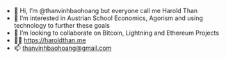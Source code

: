 - 👋 Hi, I’m @thanvinhbaohoang but everyone call me Harold Than
- 👀 I’m interested in Austrian School Economics, Agorism and using technology to further these goals
- 💞️ I’m looking to collaborate on Bitcoin, Lightning and Ethereum Projects
- :man_student:	https://haroldthan.me
- 📫 thanvinhbaohoang@gmail.com

<!---
thanvinhbaohoang/thanvinhbaohoang is a ✨ special ✨ repository because its `README.md` (this file) appears on your GitHub profile.
You can click the Preview link to take a look at your changes.
--->
